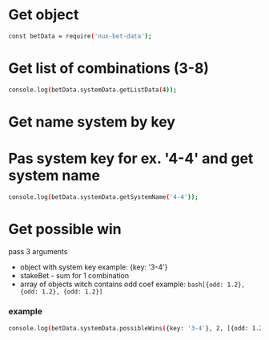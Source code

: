 # Get object
```bash
const betData = require('nux-bet-data');
```

# Get list of combinations (3-8)
```bash
console.log(betData.systemData.getListData(4));
```

# Get name system by key
# Pas system key for ex. '4-4' and get system name
```bash
console.log(betData.systemData.getSystemName('4-4'));
```

# Get possible win
pass 3 arguments
- object with system key example: {key: '3-4'}
- stakeBet - sum for 1 combination
- array of objects witch contains odd coef example: ```bash[{odd: 1.2}, {odd: 1.2}, {odd: 1.2}]```
### example
```bash
console.log(betData.systemData.possibleWins({key: '3-4'}, 2, [{odd: 1.2}, {odd: 3}, {odd: 1.7}]));
```
